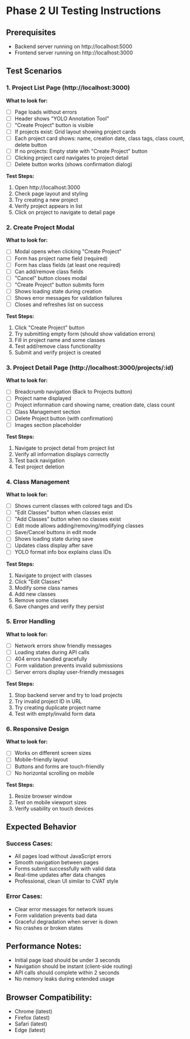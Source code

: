 # Phase 2 UI Testing Instructions

## Prerequisites
- Backend server running on http://localhost:5000 
- Frontend server running on http://localhost:3000

## Test Scenarios

### 1. Project List Page (http://localhost:3000)
**What to look for:**
- [ ] Page loads without errors
- [ ] Header shows "YOLO Annotation Tool"
- [ ] "Create Project" button is visible
- [ ] If projects exist: Grid layout showing project cards
- [ ] Each project card shows: name, creation date, class tags, class count, delete button
- [ ] If no projects: Empty state with "Create Project" button
- [ ] Clicking project card navigates to project detail
- [ ] Delete button works (shows confirmation dialog)

**Test Steps:**
1. Open http://localhost:3000
2. Check page layout and styling
3. Try creating a new project
4. Verify project appears in list
5. Click on project to navigate to detail page

### 2. Create Project Modal
**What to look for:**
- [ ] Modal opens when clicking "Create Project"
- [ ] Form has project name field (required)
- [ ] Form has class fields (at least one required)
- [ ] Can add/remove class fields
- [ ] "Cancel" button closes modal
- [ ] "Create Project" button submits form
- [ ] Shows loading state during creation
- [ ] Shows error messages for validation failures
- [ ] Closes and refreshes list on success

**Test Steps:**
1. Click "Create Project" button
2. Try submitting empty form (should show validation errors)
3. Fill in project name and some classes
4. Test add/remove class functionality
5. Submit and verify project is created

### 3. Project Detail Page (http://localhost:3000/projects/:id)
**What to look for:**
- [ ] Breadcrumb navigation (Back to Projects button)
- [ ] Project name displayed
- [ ] Project information card showing name, creation date, class count
- [ ] Class Management section
- [ ] Delete Project button (with confirmation)
- [ ] Images section placeholder

**Test Steps:**
1. Navigate to project detail from project list
2. Verify all information displays correctly
3. Test back navigation
4. Test project deletion

### 4. Class Management
**What to look for:**
- [ ] Shows current classes with colored tags and IDs
- [ ] "Edit Classes" button when classes exist
- [ ] "Add Classes" button when no classes exist
- [ ] Edit mode allows adding/removing/modifying classes
- [ ] Save/Cancel buttons in edit mode
- [ ] Shows loading state during save
- [ ] Updates class display after save
- [ ] YOLO format info box explains class IDs

**Test Steps:**
1. Navigate to project with classes
2. Click "Edit Classes"
3. Modify some class names
4. Add new classes
5. Remove some classes
6. Save changes and verify they persist

### 5. Error Handling
**What to look for:**
- [ ] Network errors show friendly messages
- [ ] Loading states during API calls
- [ ] 404 errors handled gracefully
- [ ] Form validation prevents invalid submissions
- [ ] Server errors display user-friendly messages

**Test Steps:**
1. Stop backend server and try to load projects
2. Try invalid project ID in URL
3. Try creating duplicate project name
4. Test with empty/invalid form data

### 6. Responsive Design
**What to look for:**
- [ ] Works on different screen sizes
- [ ] Mobile-friendly layout
- [ ] Buttons and forms are touch-friendly
- [ ] No horizontal scrolling on mobile

**Test Steps:**
1. Resize browser window
2. Test on mobile viewport sizes
3. Verify usability on touch devices

## Expected Behavior

### Success Cases:
- All pages load without JavaScript errors
- Smooth navigation between pages
- Forms submit successfully with valid data
- Real-time updates after data changes
- Professional, clean UI similar to CVAT style

### Error Cases:
- Clear error messages for network issues
- Form validation prevents bad data
- Graceful degradation when server is down
- No crashes or broken states

## Performance Notes:
- Initial page load should be under 3 seconds
- Navigation should be instant (client-side routing)
- API calls should complete within 2 seconds
- No memory leaks during extended usage

## Browser Compatibility:
- Chrome (latest)
- Firefox (latest)
- Safari (latest)
- Edge (latest)